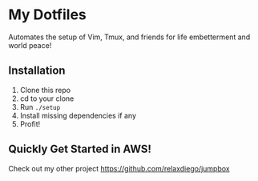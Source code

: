 My Dotfiles
===========

Automates the setup of Vim, Tmux, and friends for life embetterment and
world peace!

Installation
------------

1. Clone this repo 
2. cd to your clone
3. Run `./setup`
4. Install missing dependencies if any
5. Profit!

Quickly Get Started in AWS!
---------------------------

Check out my other project https://github.com/relaxdiego/jumpbox
